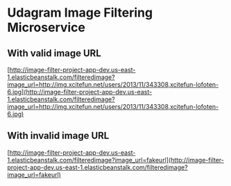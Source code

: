 # Udagram Image Filtering Microservice

## With valid image URL

[http://image-filter-project-app-dev.us-east-1.elasticbeanstalk.com/filteredimage?image_url=http://img.xcitefun.net/users/2013/11/343308,xcitefun-lofoten-6.jpg](http://image-filter-project-app-dev.us-east-1.elasticbeanstalk.com/filteredimage?image_url=http://img.xcitefun.net/users/2013/11/343308,xcitefun-lofoten-6.jpg)

## With invalid image URL
[http://image-filter-project-app-dev.us-east-1.elasticbeanstalk.com/filteredimage?image_url=fakeurl](http://image-filter-project-app-dev.us-east-1.elasticbeanstalk.com/filteredimage?image_url=fakeurl)